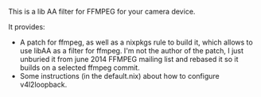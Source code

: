 This is a lib AA filter for FFMPEG for your camera device.

It provides:

- A patch for ffmpeg, as well as a nixpkgs rule to build it, which allows to use libAA as a filter for ffmpeg. I'm not the author of the patch, I just unburied it from june 2014 FFMPEG mailing list and rebased it so it builds on a selected ffmpeg commit.
- Some instructions (in the default.nix) about how to configure v4l2loopback.
